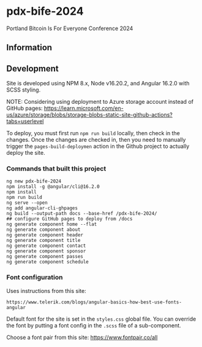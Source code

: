 # pdx-bife-2024

Portland Bitcoin Is For Everyone Conference 2024

## Information


## Development

Site is developed using NPM 8.x, Node v16.20.2, and Angular 16.2.0 with SCSS styling.

NOTE: Considering using deployment to Azure storage account instead of GitHub pages: https://learn.microsoft.com/en-us/azure/storage/blobs/storage-blobs-static-site-github-actions?tabs=userlevel

To deploy, you must first run `npm run build` locally, then check in the changes.   Once the changes are checked in, then you need to manually
  trigger the `pages-build-deploymen` action in the Github project to actually deploy the site.

### Commands that built this project

    ng new pdx-bife-2024
    npm install -g @angular/cli@16.2.0
    npm install
    npm run build
    ng serve --open
    ng add angular-cli-ghpages
    ng build --output-path docs --base-href /pdx-bife-2024/
    ## configure GitHub pages to deploy from /docs
    ng generate component home --flat
    ng generate component about
    ng generate component header
    ng generate component title
    ng generate component contact
    ng generate component sponsor
    ng generate component passes
    ng generate component schedule

### Font configuration

Uses instructions from this site:

    https://www.telerik.com/blogs/angular-basics-how-best-use-fonts-angular

Default font for the site is set in the `styles.css` global file.   You can override the font by putting a font config in the `.scss` file of a sub-component.

Choose a font pair from this site: https://www.fontpair.co/all

